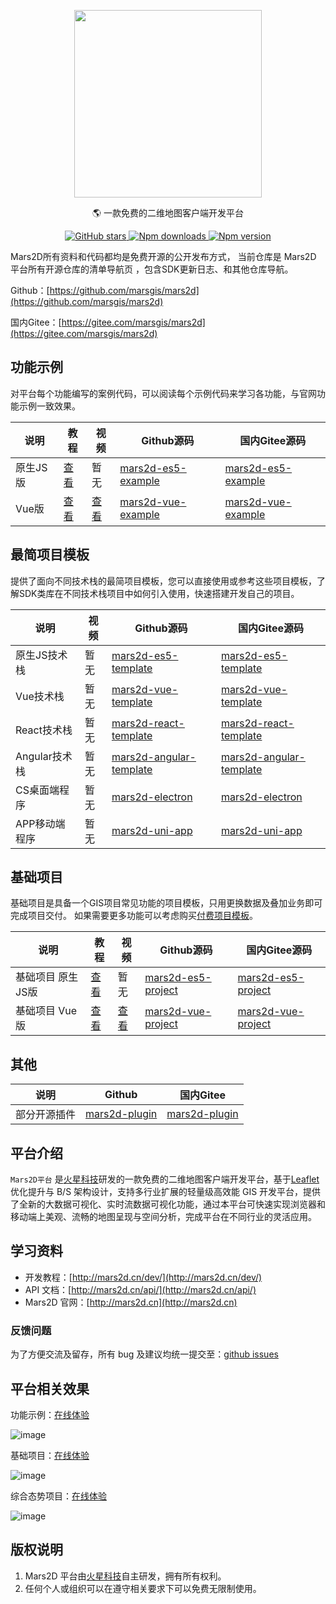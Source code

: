 <p align="center">
<img src="http://mars2d.cn/logo.png" width="300px" />
</p>

<p align="center">🌎 一款免费的二维地图客户端开发平台</p>

<p align="center">
<a target="_black" href="https://github.com/marsgis/mars2d">
<img alt="GitHub stars" src="https://img.shields.io/github/stars/marsgis/mars2d?style=flat&logo=github">
</a>
<a target="_black" href="https://www.npmjs.com/package/mars2d">
<img alt="Npm downloads" src="https://img.shields.io/npm/dt/mars2d?style=flat&logo=npm">
</a>
<a target="_black" href="https://www.npmjs.com/package/mars2d">
<img alt="Npm version" src="https://img.shields.io/npm/v/mars2d.svg?style=flat&logo=npm&label=version"/>
</a>
</p>

Mars2D所有资料和代码都均是免费开源的公开发布方式，
当前仓库是 Mars2D 平台所有开源仓库的清单导航页 ，包含SDK更新日志、和其他仓库导航。

Github：[https://github.com/marsgis/mars2d](https://github.com/marsgis/mars2d)

国内Gitee：[https://gitee.com/marsgis/mars2d](https://gitee.com/marsgis/mars2d)  

 
 ## 功能示例
 对平台每个功能编写的案例代码，可以阅读每个示例代码来学习各功能，与官网功能示例一致效果。

| 说明 | 教程  | 视频  |Github源码 | 国内Gitee源码  |    
| ----|----  | ----  | ----| ----  |
|原生JS版 | [查看](http://mars2d.cn/dev/guide/project/example-es5.html) | 暂无 | [mars2d-es5-example](https://github.com/marsgis/mars2d-es5-example) |[mars2d-es5-example](https://gitee.com/marsgis/mars2d-es5-example)  | 
|Vue版 |[查看](http://mars2d.cn/dev/guide/project/example-vue.html) |[查看](https://www.bilibili.com/video/BV1pb4y1W7NG/)| [mars2d-vue-example](https://github.com/marsgis/mars2d-vue-example) |[mars2d-vue-example](https://gitee.com/marsgis/mars2d-vue-example)  |  
 


##  最简项目模板
 提供了面向不同技术栈的最简项目模板，您可以直接使用或参考这些项目模板，了解SDK类库在不同技术栈项目中如何引入使用，快速搭建开发自己的项目。 


| 说明 | 视频  | Github源码 | 国内Gitee源码  |    
| ----| ----|----| ----  |
|原生JS技术栈 |暂无| [mars2d-es5-template](https://github.com/marsgis/mars2d-es5-template) |[mars2d-es5-template](https://gitee.com/marsgis/mars2d-es5-template)  | 
|Vue技术栈 |暂无| [mars2d-vue-template](https://github.com/marsgis/mars2d-vue-template) |[mars2d-vue-template](https://gitee.com/marsgis/mars2d-vue-template)  | 
|React技术栈 |暂无| [mars2d-react-template](https://github.com/marsgis/mars2d-react-template) |[mars2d-react-template](https://gitee.com/marsgis/mars2d-react-template)  |   
|Angular技术栈 |暂无 | [mars2d-angular-template](https://github.com/marsgis/mars2d-angular-template) |[mars2d-angular-template](https://gitee.com/marsgis/mars2d-angular-template)  |   
|CS桌面端程序 |暂无| [mars2d-electron](https://github.com/marsgis/mars2d-electron) |[mars2d-electron](https://gitee.com/marsgis/mars2d-electron)  |   
|APP移动端程序 |暂无|[mars2d-uni-app](https://github.com/marsgis/mars2d-uni-app) |[mars2d-uni-app](https://gitee.com/marsgis/mars2d-uni-app)  |   
 



## 基础项目
基础项目是具备一个GIS项目常见功能的项目模板，只用更换数据及叠加业务即可完成项目交付。
如果需要更多功能可以考虑购买[付费项目模板](http://mall.marsgis.cn/#/product-list?platform=mars2d&category=project)。

 

|说明 |教程  |视频  | Github源码 | 国内Gitee源码  |   
|----|----  |----  | ----| ----  |
|基础项目 原生JS版 |[查看](http://mars2d.cn/dev/guide/project/jcxm-es5.html) |暂无 | [mars2d-es5-project](https://github.com/marsgis/mars2d-es5-project) |[mars2d-es5-project](https://gitee.com/marsgis/mars2d-es5-project)  |
|基础项目 Vue版|[查看](http://mars2d.cn/dev/guide/project/jcxm-vue.html) |[查看](https://www.bilibili.com/video/BV1DR4y1G75T/)| [mars2d-vue-project](https://github.com/marsgis/mars2d-vue-project) |[mars2d-vue-project](https://gitee.com/marsgis/mars2d-vue-project)  |  


 



## 其他

|说明 | Github | 国内Gitee  |  
|----|----  | ----| 
|部分开源插件 | [mars2d-plugin](https://github.com/marsgis/mars2d-plugin) |[mars2d-plugin](https://gitee.com/marsgis/mars2d-plugin)  | 

## 平台介绍

`Mars2D平台` 是[火星科技](http://marsgis.cn/)研发的一款免费的二维地图客户端开发平台，基于[Leaflet](http://leafletjs.com/)优化提升与 B/S 架构设计，支持多行业扩展的轻量级高效能 GIS 开发平台，提供了全新的大数据可视化、实时流数据可视化功能，通过本平台可快速实现浏览器和移动端上美观、流畅的地图呈现与空间分析，完成平台在不同行业的灵活应用。

## 学习资料

- 开发教程：[http://mars2d.cn/dev/](http://mars2d.cn/dev/)
- API 文档：[http://mars2d.cn/api/](http://mars2d.cn/api/)
- Mars2D 官网：[http://mars2d.cn](http://mars2d.cn)

### 反馈问题

为了方便交流及留存，所有 bug 及建议均统一提交至：[github issues](https://github.com/marsgis/mars2d/issues)

## 平台相关效果

功能示例：[在线体验](http://mars2d.cn/example)
 
 ![image](http://marsgis.cn/img/project/mars2d-doc/example1.jpg)

基础项目：[在线体验](http://mars2d.cn/project/vue/jcxm.html)
 
 ![image](http://marsgis.cn/img/project/mars2d-vue-project-jcxm/1.jpg)

综合态势项目：[在线体验](http://mars2d.cn/project/vue/index.html)

 ![image](http://marsgis.cn/img/project/mars2d-vue-project-zhts/1.jpg)

## 版权说明

1. Mars2D 平台由[火星科技](http://marsgis.cn/)自主研发，拥有所有权利。
2. 任何个人或组织可以在遵守相关要求下可以免费无限制使用。

